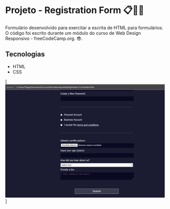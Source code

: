 # Projeto - Registration Form 📋📇📝

Formulário desenvolvido para exercitar a escrita de HTML para formulários. O código foi escrito durante um módulo do curso de Web Design Responsivo - freeCodeCamp.org. 😎.

## Tecnologias

- HTML
- CSS

[<img src="tela.gif" alt="Gif de uma página curriculum">]
